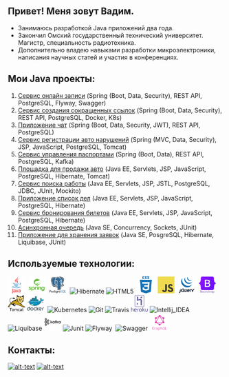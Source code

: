 ## Привет! Меня зовут Вадим.
- Занимаюсь разработкой Java приложений два года.
- Закончил Омский государственный технический университет. Магистр, специальность радиотехника.
- Дополнительно владею навыками разработки микроэлектроники, написания научных статей и участия в конференциях. 

## Мои Java проекты:
1. [Сервис онлайн записи](https://github.com/VadimShein/carwash) (Spring (Boot, Data, Security), REST API, PostgreSQL, Flyway, Swagger)
2. [Сервис создания сокращенных ссылок](https://github.com/VadimShein/job4j_url_shortcut) (Spring (Boot, Data, Security), REST API, PostgreSQL, Docker, K8s)
3. [Приложение чат](https://github.com/VadimShein/job4j_chat) (Spring (Boot, Data, Security, JWT), REST API, PostgreSQL) 
4. [Сервис регистрации авто нарушений](https://github.com/VadimShein/job4j_car_accident) (Spring (MVC, Data, Security), JSP, JavaScript, PostgreSQL, Tomcat)
5. [Сервис управления паспортами](https://github.com/VadimShein/job4j_passport) (Spring (Boot, Data), REST API, PostgreSQL, Kafka) 
6. [Площадка для продажи авто](https://github.com/VadimShein/job4j_cars) (Java EE, Servlets, JSP, JavaScript, PostgreSQL, Hibernate, Tomcat)
7. [Сервис поиска работы](https://github.com/VadimShein/job4j_dreamjob) (Java EE, Servlets, JSP, JSTL, PostgreSQL, JDBC, JUnit, Mockito)  
8. [Приложение список дел](https://github.com/VadimShein/job4j_todo) (Java EE, Servlets, JSP, JavaScript, PostgreSQL, Hibernate)
9. [Сервис бронирования билетов](https://github.com/VadimShein/job4j_cinema) (Java EE, Servlets, JSP, JavaScript, PostgreSQL, Hibernate)
10. [Асинхронная очередь](https://github.com/VadimShein/job4j_pooh) (Java SE, Concurrency, Sockets, JUnit)
11. [Приложение для хранения заявок](https://github.com/VadimShein/job4j_tracker) (Java SE, PosgreSQL, Hibernate, Liquibase, JUnit)


## Используемые технологии:
<div>
  <img src="https://github.com/devicons/devicon/blob/master/icons/java/java-original-wordmark.svg" title="Java" alt="Java" width="40" height="40"/>&nbsp;
  <img src="https://github.com/devicons/devicon/blob/master/icons/spring/spring-original-wordmark.svg" title="Spring" alt="Spring" width="40" height="40"/>&nbsp;
  <img src="https://github.com/devicons/devicon/blob/master/icons/postgresql/postgresql-original-wordmark.svg" title="PostgreSQL"  alt="PostgreSQL" width="40" height="40"/>&nbsp;
  <img src="https://cdn.icon-icons.com/icons2/2699/PNG/512/hibernate_logo_icon_171004.png" title="Hibertnate" alt="Hibernate" width="40" height="40"/>
  <img src="https://e7.pngegg.com/pngimages/185/866/png-clipart-html-logo-html-web-design-scalable-graphics-world-wide-web-markup-language-html5-icon-hd-miscellaneous-angle-thumbnail.png" title="HTML5" alt="HTML5" width="40" height="40"/>&nbsp;
  <img src="https://github.com/devicons/devicon/blob/master/icons/css3/css3-plain-wordmark.svg"  title="CSS3" alt="CSS" width="40" height="40"/>&nbsp;
  <img src="https://github.com/devicons/devicon/blob/master/icons/javascript/javascript-original.svg" title="JavaScript" alt="JavaScript" width="40" height="40"/>&nbsp;
  <img src="https://github.com/devicons/devicon/blob/master/icons/jquery/jquery-original-wordmark.svg" title="jQuery" alt="jQuery" width="40" height="40"/>&nbsp;
  <img src="https://github.com/devicons/devicon/blob/master/icons/bootstrap/bootstrap-original-wordmark.svg" title="Bootstrap" alt="Bootstrap" width="40" height="40"/>
  <img src="https://github.com/devicons/devicon/blob/master/icons/tomcat/tomcat-original-wordmark.svg" title="Tomcat" alt="Tomcat" width="40" height="40"/>
  <img src="https://github.com/devicons/devicon/blob/master/icons/docker/docker-original-wordmark.svg" title="Docker" alt="Docker" width="40" height="40"/>&nbsp;
  <img src="https://img.icons8.com/color/452/kubernetes.png" title="Kubernetes" alt="Kubernetes" width="40" height="40"/>
  <img src="https://e7.pngegg.com/pngimages/713/558/png-clipart-computer-icons-pro-git-github-logo-text-logo-thumbnail.png" title="Git" alt="Git" width="40" height="40"/>
  <img src="https://img.icons8.com/color/452/travis-ci.png" title="Travis" alt="Travis" width="40" height="40"/>
  <img src="https://github.com/devicons/devicon/blob/master/icons/heroku/heroku-original-wordmark.svg" title="Heroku" alt="Heroku" width="40" height="40"/>
  <img src="https://img.icons8.com/fluency/452/intellij-idea.png" title="Intellij_IDEA" alt="Intellij_IDEA" width="40" height="40"/> 
  <img src="https://www.liquibase.com/wp-content/uploads/2020/05/Liquibase_logo_vertical_RGB.svg" title="Liqubase" alt="Liquibase" width="40" height="40"/>
  <img src="https://github.com/devicons/devicon/blob/master/icons/apachekafka/apachekafka-original-wordmark.svg" title="Kafka" alt="Kafka" width="40" height="40"/>
  <img src="https://avatars.githubusercontent.com/u/874086?s=280&v=4" title="Junit" alt="Junit" width="40" height="40"/>
  <img src="https://flywaydb.org/wp-content/uploads/2021/10/Redgate-Flyway-logo_just-the-icon_RGB_RED.png" title="Flyway" alt="Flyway" width="40" height="40"/>&nbsp;
  <img src="https://upload.wikimedia.org/wikipedia/commons/a/ab/Swagger-logo.png" title="Swagger" alt="Swagger" width="40" height="40"/>&nbsp;
  <img src="https://github.com/devicons/devicon/blob/master/icons/graphql/graphql-plain-wordmark.svg" title="GraphQL" alt="GraphQL" width="40" height="40"/>&nbsp;
</div>


## Контакты:
[![alt-text](https://img.shields.io/badge/-telegram-grey?style=flat&logo=telegram&logoColor=white)](https://t.me/SheinVadim)
[![alt-text](https://img.shields.io/badge/@%20email-005FED?style=flat&logo=mail&logoColor=white)](mailto:shein.v94@mail.ru)
